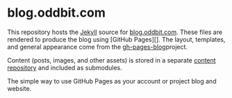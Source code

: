# blog.oddbit.com

This repository hosts the [Jekyll][] source for [blog.oddbit.com][].
These files are rendered to produce the blog using [GitHub Pages][].
The layout, templates, and general appearance come from the
[gh-pages-blog][]project.

Content (posts, images, and other assets) is stored in a separate
[content repository][posts] and included as submodules.

[gh-pages-blog]: http://thedereck.github.io/gh-pages-blog/
[jekyll]: http://jekyllrb.com/
[blog.oddbit.com]: http://blog.oddbit.com/
[posts]: http://github.com/larsks/blog.oddbit.com-posts

The simple way to use GitHub Pages as your account or project blog and website.

